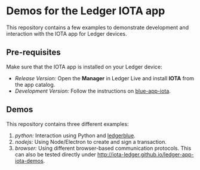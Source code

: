 # Demos for the Ledger IOTA app

This repository contains a few examples to demonstrate development and interaction with the IOTA app for Ledger devices.

## Pre-requisites

Make sure that the IOTA app is installed on your Ledger device:
- *Release Version:* Open the **Manager** in Ledger Live and install **IOTA** from the app catalog.
- *Development Version:* Follow the instructions on [blue-app-iota](https://github.com/IOTA-Ledger/blue-app-iota#development).

## Demos

This repository contains three different examples:

1. *python:* Interaction using Python and [ledgerblue](https://pypi.org/project/ledgerblue).
2. *nodejs:* Using Node/Electron to create and sign a transaction.
3. *browser:* Using different browser-based communication protocols. This can also be tested directly under http://iota-ledger.github.io/ledger-app-iota-demos.
